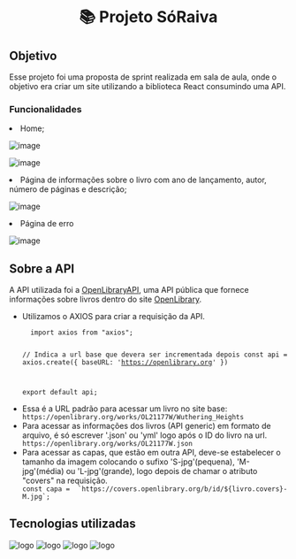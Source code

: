 <h1 text align="center"> 📚 Projeto SóRaiva</h1>

<h2>Objetivo</h2>
Esse projeto foi uma proposta de sprint realizada em sala de aula, onde o objetivo era criar um site utilizando a biblioteca React consumindo uma API.


<h3>Funcionalidades</h3>
<li>Home;</li>

![image](https://github.com/LucasSan1/Livraria/assets/131712297/833f9e6a-0849-4d53-bbfb-8fb799ad41b4)


![image](https://github.com/LucasSan1/Livraria/assets/131712297/8803ad37-bd4d-444e-8aa4-9c9e4413ff2f)


<li>Página de informações sobre o livro com ano de lançamento, autor, número de páginas e descrição;</li>

![image](https://github.com/LucasSan1/Livraria/assets/131712297/e75e3f33-fd74-41d0-93a6-02561e43ac27)

<li>Página de erro</li>

![image](https://github.com/LucasSan1/Livraria/assets/131712297/dbaf57d5-76fc-47d9-b928-c3bd0825fcbe)


<h2>Sobre a API</h2>
A API utilizada foi a <a href="https://openlibrary.org/dev/docs/api/books">OpenLibraryAPI</a>, uma API pública que fornece informações sobre livros dentro do site <a href="https://openlibrary.org">OpenLibrary</a>. 


<ul>
  <li>Utilizamos o AXIOS para criar a requisição da API.</li>
  <code>
  import axios from "axios";

// Indica a url base que devera ser incrementada depois
const api = axios.create({
    baseURL: 'https://openlibrary.org'
})

export default api;
</code>
  
  <li>Essa é a URL padrão para acessar um livro no site base:</li>
  <code>https://openlibrary.org/works/OL21177W/Wuthering_Heights</code>

  <li>Para acessar as informações dos livros (API generic) em formato de arquivo, é só escrever '.json' ou 'yml' logo após o ID do livro na url. </li>
  <code>https://openlibrary.org/works/OL21177W.json</code>
  
  <li>Para acessar as capas, que estão em outra API, deve-se estabelecer o tamanho da imagem colocando o sufixo 'S-jpg'(pequena), 'M-jpg'(média) ou 'L-jpg'(grande), logo depois de chamar o atributo "covers" na requisição.
  </li>
  <code>const capa =  `https://covers.openlibrary.org/b/id/${livro.covers}-M.jpg`;</code>
</ul>

<h2>Tecnologias utilizadas</h2>
<img src="https://img.shields.io/badge/CSS3-1572B6?style=for-the-badge&logo=css3&logoColor=white" alt="logo">
<img src="https://img.shields.io/badge/HTML5-E34F26?style=for-the-badge&logo=html5&logoColor=white" alt="logo">
<img src="https://img.shields.io/badge/json-5E5C5C?style=for-the-badge&logo=json&logoColor=white" alt="logo">
<img src="https://img.shields.io/badge/React-20232A?style=for-the-badge&logo=react&logoColor=61DAFB" alt="logo">

